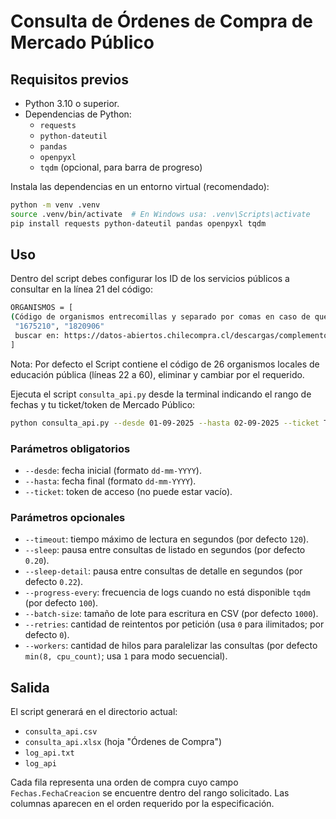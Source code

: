 # Consulta de Órdenes de Compra de Mercado Público

## Requisitos previos
- Python 3.10 o superior.
- Dependencias de Python:
  - `requests`
  - `python-dateutil`
  - `pandas`
  - `openpyxl`
  - `tqdm` (opcional, para barra de progreso)

Instala las dependencias en un entorno virtual (recomendado):

```bash
python -m venv .venv
source .venv/bin/activate  # En Windows usa: .venv\Scripts\activate
pip install requests python-dateutil pandas openpyxl tqdm
```

## Uso
Dentro del script debes configurar los ID de los servicios públicos a consultar en la línea 21 del código:
```bash
ORGANISMOS = [
(Código de organismos entrecomillas y separado por comas en caso de que sea más de uno; Ejemplo:
 "1675210", "1820906" 
 buscar en: https://datos-abiertos.chilecompra.cl/descargas/complementos -> "Registro histórico de organismos compradores")
]
```
Nota: Por defecto el Script contiene el código de 26 organismos locales de educación pública (líneas 22 a 60), eliminar y cambiar por el requerido.

Ejecuta el script `consulta_api.py` desde la terminal indicando el rango de fechas y tu ticket/token de Mercado Público:

```bash
python consulta_api.py --desde 01-09-2025 --hasta 02-09-2025 --ticket TU_TOKEN
```

### Parámetros obligatorios
- `--desde`: fecha inicial (formato `dd-mm-YYYY`).
- `--hasta`: fecha final (formato `dd-mm-YYYY`).
- `--ticket`: token de acceso (no puede estar vacío).

### Parámetros opcionales
- `--timeout`: tiempo máximo de lectura en segundos (por defecto `120`).
- `--sleep`: pausa entre consultas de listado en segundos (por defecto `0.20`).
- `--sleep-detail`: pausa entre consultas de detalle en segundos (por defecto `0.22`).
- `--progress-every`: frecuencia de logs cuando no está disponible `tqdm` (por defecto `100`).
- `--batch-size`: tamaño de lote para escritura en CSV (por defecto `1000`).
- `--retries`: cantidad de reintentos por petición (usa `0` para ilimitados; por defecto `0`).
- `--workers`: cantidad de hilos para paralelizar las consultas (por defecto `min(8, cpu_count)`; usa `1` para modo secuencial).

## Salida
El script generará en el directorio actual:
- `consulta_api.csv`
- `consulta_api.xlsx` (hoja "Órdenes de Compra")
- `log_api.txt`
- `log_api`

Cada fila representa una orden de compra cuyo campo `Fechas.FechaCreacion` se encuentre dentro del rango solicitado. Las columnas aparecen en el orden requerido por la especificación.
